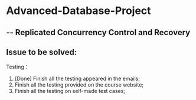 # Advanced-Database-Project
##  -- Replicated Concurrency Control and Recovery
##  Issue to be solved:
Testing：
1. [Done] Finish all the testing appeared in the emails;
2. Finish all the testing provided on the course website;
3. Finish all the testing on self-made test cases;
